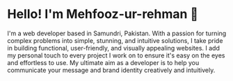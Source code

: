 # Hello! I'm Mehfooz-ur-rehman 👋

I'm a web developer based in Samundri, Pakistan. With a passion for turning complex problems into simple, stunning, and intuitive solutions, I take pride in building functional, user-friendly, and visually appealing websites. I add my personal touch to every project I work on to ensure it's easy on the eyes and effortless to use. My ultimate aim as a developer is to help you communicate your message and brand identity creatively and intuitively.
